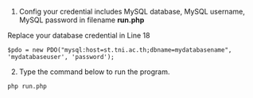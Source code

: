 1. Config your credential includes MySQL database, MySQL username, MySQL password in filename <b>run.php</b>

Replace your database credential in Line 18
```
$pdo = new PDO("mysql:host=st.tni.ac.th;dbname=mydatabasename", 'mydatabaseuser', 'password');
```

2. Type the command below to run the program.
```
php run.php
```
